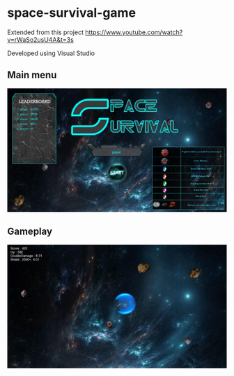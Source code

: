 # space-survival-game

Extended from this project
https://www.youtube.com/watch?v=rWaSo2usU4A&t=3s

Developed using Visual Studio

## Main menu
![alt text](/main_menu_screenshot.jpg "gameplay_screenshot")
## Gameplay
![alt text](/game_play_screenshot.jpg "gameplay_screenshot")
